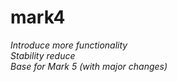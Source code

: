 # mark4
*Introduce more functionality*<br>
*Stability reduce*<br>
*Base for Mark 5 (with major changes)*<br>
